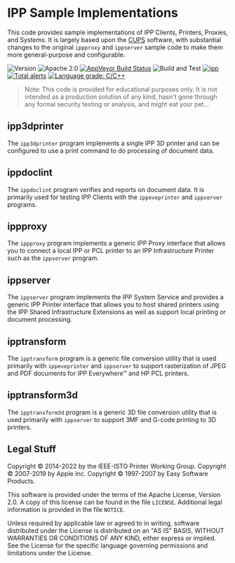 IPP Sample Implementations
==========================

This code provides sample implementations of IPP Clients, Printers, Proxies, and
Systems.  It is largely based upon the [CUPS][1] software, with substantial
changes to the original `ippproxy` and `ippserver` sample code to make them more
general-purpose and configurable.

![Version](https://img.shields.io/github/v/release/istopwg/ippsample?include_prereleases)
![Apache 2.0](https://img.shields.io/github/license/istopwg/ippsample)
[![AppVeyor Build Status](https://ci.appveyor.com/api/projects/status/0ofsfvaqk984tew9?svg=true)](https://ci.appveyor.com/project/michaelrsweet/ippsample)
![Build and Test](https://github.com/istopwg/ippsample/workflows/Build%20and%20Test/badge.svg)
[![ipp](https://snapcraft.io/ipp/badge.svg)](https://snapcraft.io/ipp)
[![Total alerts](https://img.shields.io/lgtm/alerts/g/istopwg/ippsample.svg?logo=lgtm&logoWidth=18)](https://lgtm.com/projects/g/istopwg/ippsample/alerts/)
[![Language grade: C/C++](https://img.shields.io/lgtm/grade/cpp/g/istopwg/ippsample.svg?logo=lgtm&logoWidth=18)](https://lgtm.com/projects/g/istopwg/ippsample/context:cpp)

> Note: This code is provided for educational purposes only.  It is not
> intended as a production solution of any kind, hasn't gone through any
> formal security testing or analysis, and might eat your pet...


ipp3dprinter
-------------

The `ipp3dprinter` program implements a single IPP 3D printer and can be
configured to use a print command to do processing of document data.


ippdoclint
----------

The `ippdoclint` program verifies and reports on document data.  It is primarily
used for testing IPP Clients with the `ippeveprinter` and `ippserver` programs.


ippproxy
--------

The `ippproxy` program implements a generic IPP Proxy interface that allows you
to connect a local IPP or PCL printer to an IPP Infrastructure Printer such as
the `ippserver` program.


ippserver
---------

The `ippserver` program implements the IPP System Service and provides a generic
IPP Printer interface that allows you to host shared printers using the IPP
Shared Infrastructure Extensions as well as support local printing or document
processing.


ipptransform
------------

The `ipptransform` program is a generic file conversion utility that is used
primarily with `ippeveprinter` and `ippserver` to support rasterization of JPEG
and PDF documents for IPP Everywhere™ and HP PCL printers.


ipptransform3d
--------------

The `ipptransform3d` program is a generic 3D file conversion utility that is
used primarily with `ippserver` to support 3MF and G-code printing to 3D
printers.


Legal Stuff
-----------

Copyright © 2014-2022 by the IEEE-ISTO Printer Working Group.
Copyright © 2007-2019 by Apple Inc.
Copyright © 1997-2007 by Easy Software Products.

This software is provided under the terms of the Apache License, Version 2.0.
A copy of this license can be found in the file `LICENSE`.  Additional legal
information is provided in the file `NOTICE`.

Unless required by applicable law or agreed to in writing, software distributed
under the License is distributed on an "AS IS" BASIS, WITHOUT WARRANTIES OR
CONDITIONS OF ANY KIND, either express or implied.  See the License for the
specific language governing permissions and limitations under the License.


[1]: https://openprinting.github.io/cups
